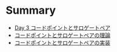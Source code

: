 # Summary

* [Day 3 コードポイントとサロゲートペア](README.md)
* [コードポイントとサロゲートペアの理論](doc/theory.md)
* [コードポイントとサロゲートペアの実装](doc/implementation.md)
